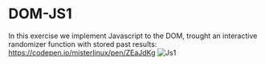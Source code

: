 # DOM-JS1

In this exercise we implement Javascript to the DOM, trought an interactive randomizer function with stored past results:
https://codepen.io/misterlinux/pen/ZEaJdKg
![Js1](https://user-images.githubusercontent.com/43761354/173874687-cd432db9-d321-46cc-81dc-d1fa7b673ebf.PNG)
